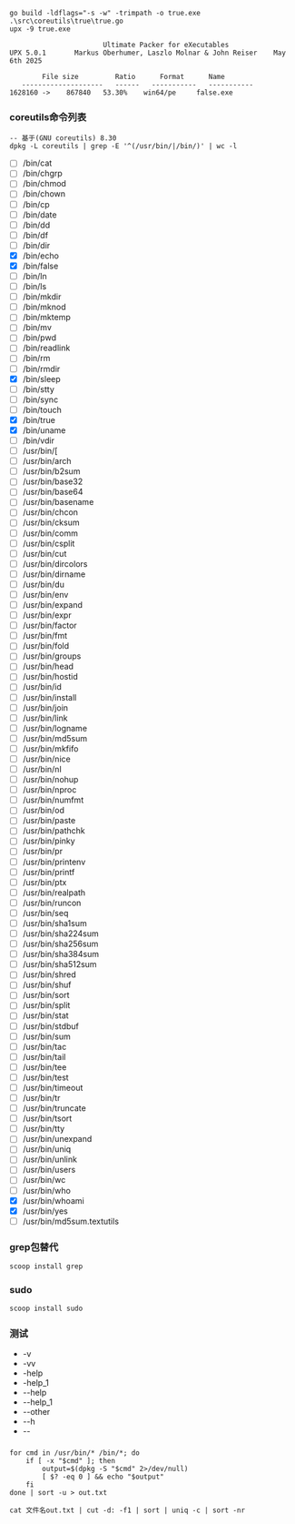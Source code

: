 ```shell
go build -ldflags="-s -w" -trimpath -o true.exe .\src\coreutils\true\true.go
upx -9 true.exe
```

```text
                       Ultimate Packer for eXecutables
UPX 5.0.1       Markus Oberhumer, Laszlo Molnar & John Reiser    May 6th 2025

        File size         Ratio      Format      Name
   --------------------   ------   -----------   -----------
1628160 ->    867840   53.30%    win64/pe     false.exe

```

### coreutils命令列表

```
-- 基于(GNU coreutils) 8.30
dpkg -L coreutils | grep -E '^(/usr/bin/|/bin/)' | wc -l
```

* [ ] /bin/cat
* [ ] /bin/chgrp
* [ ] /bin/chmod
* [ ] /bin/chown
* [ ] /bin/cp
* [ ] /bin/date
* [ ] /bin/dd
* [ ] /bin/df
* [ ] /bin/dir
* [x] /bin/echo
* [x] /bin/false
* [ ] /bin/ln
* [ ] /bin/ls
* [ ] /bin/mkdir
* [ ] /bin/mknod
* [ ] /bin/mktemp
* [ ] /bin/mv
* [ ] /bin/pwd
* [ ] /bin/readlink
* [ ] /bin/rm
* [ ] /bin/rmdir
* [x] /bin/sleep
* [ ] /bin/stty
* [ ] /bin/sync
* [ ] /bin/touch
* [x] /bin/true
* [x] /bin/uname
* [ ] /bin/vdir
* [ ] /usr/bin/[
* [ ] /usr/bin/arch
* [ ] /usr/bin/b2sum
* [ ] /usr/bin/base32
* [ ] /usr/bin/base64
* [ ] /usr/bin/basename
* [ ] /usr/bin/chcon
* [ ] /usr/bin/cksum
* [ ] /usr/bin/comm
* [ ] /usr/bin/csplit
* [ ] /usr/bin/cut
* [ ] /usr/bin/dircolors
* [ ] /usr/bin/dirname
* [ ] /usr/bin/du
* [ ] /usr/bin/env
* [ ] /usr/bin/expand
* [ ] /usr/bin/expr
* [ ] /usr/bin/factor
* [ ] /usr/bin/fmt
* [ ] /usr/bin/fold
* [ ] /usr/bin/groups
* [ ] /usr/bin/head
* [ ] /usr/bin/hostid
* [ ] /usr/bin/id
* [ ] /usr/bin/install
* [ ] /usr/bin/join
* [ ] /usr/bin/link
* [ ] /usr/bin/logname
* [ ] /usr/bin/md5sum
* [ ] /usr/bin/mkfifo
* [ ] /usr/bin/nice
* [ ] /usr/bin/nl
* [ ] /usr/bin/nohup
* [ ] /usr/bin/nproc
* [ ] /usr/bin/numfmt
* [ ] /usr/bin/od
* [ ] /usr/bin/paste
* [ ] /usr/bin/pathchk
* [ ] /usr/bin/pinky
* [ ] /usr/bin/pr
* [ ] /usr/bin/printenv
* [ ] /usr/bin/printf
* [ ] /usr/bin/ptx
* [ ] /usr/bin/realpath
* [ ] /usr/bin/runcon
* [ ] /usr/bin/seq
* [ ] /usr/bin/sha1sum
* [ ] /usr/bin/sha224sum
* [ ] /usr/bin/sha256sum
* [ ] /usr/bin/sha384sum
* [ ] /usr/bin/sha512sum
* [ ] /usr/bin/shred
* [ ] /usr/bin/shuf
* [ ] /usr/bin/sort
* [ ] /usr/bin/split
* [ ] /usr/bin/stat
* [ ] /usr/bin/stdbuf
* [ ] /usr/bin/sum
* [ ] /usr/bin/tac
* [ ] /usr/bin/tail
* [ ] /usr/bin/tee
* [ ] /usr/bin/test
* [ ] /usr/bin/timeout
* [ ] /usr/bin/tr
* [ ] /usr/bin/truncate
* [ ] /usr/bin/tsort
* [ ] /usr/bin/tty
* [ ] /usr/bin/unexpand
* [ ] /usr/bin/uniq
* [ ] /usr/bin/unlink
* [ ] /usr/bin/users
* [ ] /usr/bin/wc
* [ ] /usr/bin/who
* [x] /usr/bin/whoami
* [x] /usr/bin/yes
* [ ] /usr/bin/md5sum.textutils

### grep包替代

```bash
scoop install grep
```

### sudo

```bash
scoop install sudo
```

### 测试

* -v
* -vv
* -help
* -help_1
* --help
* --help_1
* --other
* --h
* --

###  

```shell
for cmd in /usr/bin/* /bin/*; do
    if [ -x "$cmd" ]; then
        output=$(dpkg -S "$cmd" 2>/dev/null)
        [ $? -eq 0 ] && echo "$output"
    fi
done | sort -u > out.txt
```

```shell
cat 文件名out.txt | cut -d: -f1 | sort | uniq -c | sort -nr
```
